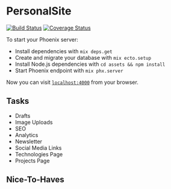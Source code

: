 # PersonalSite

[![Build Status](https://semaphoreci.com/api/v1/math3v/personal_site/branches/master/badge.svg)](https://semaphoreci.com/math3v/personal_site)
[![Coverage Status](https://coveralls.io/repos/github/Math3v/personal_site/badge.svg?branch=master)](https://coveralls.io/github/Math3v/personal_site?branch=master)

To start your Phoenix server:

  * Install dependencies with `mix deps.get`
  * Create and migrate your database with `mix ecto.setup`
  * Install Node.js dependencies with `cd assets && npm install`
  * Start Phoenix endpoint with `mix phx.server`

Now you can visit [`localhost:4000`](http://localhost:4000) from your browser.

## Tasks

  * Drafts
  * Image Uploads
  * SEO
  * Analytics
  * Newsletter
  * Social Media Links
  * Technologies Page
  * Projects Page

## Nice-To-Haves

